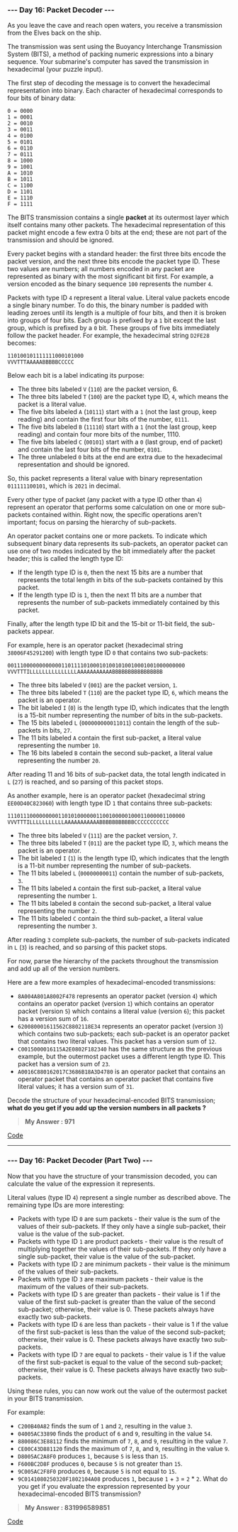 ### **--- Day 16: Packet Decoder ---**

As you leave the cave and reach open waters, you receive a transmission from the Elves back on the ship.

The transmission was sent using the Buoyancy Interchange Transmission System (BITS), a method of packing numeric expressions into a binary sequence. Your submarine's computer has saved the transmission in hexadecimal (your puzzle input).

The first step of decoding the message is to convert the hexadecimal representation into binary. Each character of hexadecimal corresponds to four bits of binary data:
```
0 = 0000
1 = 0001
2 = 0010
3 = 0011
4 = 0100
5 = 0101
6 = 0110
7 = 0111
8 = 1000
9 = 1001
A = 1010
B = 1011
C = 1100
D = 1101
E = 1110
F = 1111
```
The BITS transmission contains a single **packet** at its outermost layer which itself contains many other packets. The hexadecimal representation of this packet might encode a few extra 0 bits at the end; these are not part of the transmission and should be ignored.

Every packet begins with a standard header: the first three bits encode the packet version, and the next three bits encode the packet type ID. These two values are numbers; all numbers encoded in any packet are represented as binary with the most significant bit first. For example, a version encoded as the binary sequence ```100``` represents the number ```4```.

Packets with type ID ```4``` represent a literal value. Literal value packets encode a single binary number. To do this, the binary number is padded with leading zeroes until its length is a multiple of four bits, and then it is broken into groups of four bits. Each group is prefixed by a ```1``` bit except the last group, which is prefixed by a ```0``` bit. These groups of five bits immediately follow the packet header. For example, the hexadecimal string ```D2FE28``` becomes:
```
110100101111111000101000
VVVTTTAAAAABBBBBCCCCC
```
Below each bit is a label indicating its purpose:

* The three bits labeled ```V``` (```110```) are the packet version, 6.
* The three bits labeled ```T``` (```100```) are the packet type ID, ```4```, which means the packet is a literal value.
* The five bits labeled ```A``` (```10111```) start with a ```1``` (not the last group, keep reading) and contain the first four bits of the number, ```0111```.
* The five bits labeled ```B``` (```11110```) start with a ```1``` (not the last group, keep reading) and contain four more bits of the number, 1110.
* The five bits labeled ```C``` (```00101```) start with a ```0``` (last group, end of packet) and contain the last four bits of the number, ```0101```.
* The three unlabeled ```0``` bits at the end are extra due to the hexadecimal representation and should be ignored.

So, this packet represents a literal value with binary representation ```011111100101```, which is ```2021``` in decimal.

Every other type of packet (any packet with a type ID other than ```4```) represent an operator that performs some calculation on one or more sub-packets contained within. Right now, the specific operations aren't important; focus on parsing the hierarchy of sub-packets.

An operator packet contains one or more packets. To indicate which subsequent binary data represents its sub-packets, an operator packet can use one of two modes indicated by the bit immediately after the packet header; this is called the length type ID:

* If the length type ID is ```0```, then the next 15 bits are a number that represents the total length in bits of the sub-packets contained by this packet.
* If the length type ID is ```1```, then the next 11 bits are a number that represents the number of sub-packets immediately contained by this packet.

Finally, after the length type ID bit and the 15-bit or 11-bit field, the sub-packets appear.

For example, here is an operator packet (hexadecimal string ```38006F45291200```) with length type ID ```0``` that contains two sub-packets:
```
00111000000000000110111101000101001010010001001000000000
VVVTTTILLLLLLLLLLLLLLLAAAAAAAAAAABBBBBBBBBBBBBBBB
```
* The three bits labeled ```V``` (```001```) are the packet version, ```1```.
* The three bits labeled ```T``` (```110```) are the packet type ID, ```6```, which means the packet is an operator.
* The bit labeled ```I``` (```0```) is the length type ID, which indicates that the length is a 15-bit number representing the number of bits in the sub-packets.
* The 15 bits labeled ```L``` (```000000000011011```) contain the length of the sub-packets in bits, ```27```.
* The 11 bits labeled ```A``` contain the first sub-packet, a literal value representing the number ```10```.
* The 16 bits labeled ```B``` contain the second sub-packet, a literal value representing the number ```20```.

After reading 11 and 16 bits of sub-packet data, the total length indicated in ```L``` (```27```) is reached, and so parsing of this packet stops.

As another example, here is an operator packet (hexadecimal string ```EE00D40C823060```) with length type ID ```1``` that contains three sub-packets:
```
11101110000000001101010000001100100000100011000001100000
VVVTTTILLLLLLLLLLLAAAAAAAAAAABBBBBBBBBBBCCCCCCCCCCC
```
* The three bits labeled ```V``` (```111```) are the packet version, ```7```.
* The three bits labeled ```T``` (```011```) are the packet type ID, ```3```, which means the packet is an operator.
* The bit labeled ```I``` (```1```) is the length type ID, which indicates that the length is a 11-bit number representing the number of sub-packets.
* The 11 bits labeled ```L``` (```00000000011```) contain the number of sub-packets, ```3```.
* The 11 bits labeled ```A``` contain the first sub-packet, a literal value representing the number ```1```.
* The 11 bits labeled ```B``` contain the second sub-packet, a literal value representing the number ```2```.
* The 11 bits labeled ```C``` contain the third sub-packet, a literal value representing the number ```3```.

After reading ```3``` complete sub-packets, the number of sub-packets indicated in ```L``` (```3```) is reached, and so parsing of this packet stops.

For now, parse the hierarchy of the packets throughout the transmission and add up all of the version numbers.

Here are a few more examples of hexadecimal-encoded transmissions:

* ```8A004A801A8002F478``` represents an operator packet (version ```4```) which contains an operator packet (version ```1```) which contains an operator packet (version ```5```) which contains a literal value (version ```6```); this packet has a version sum of ```16```.
* ```620080001611562C8802118E34``` represents an operator packet (version ```3```) which contains two sub-packets; each sub-packet is an operator packet that contains two literal values. This packet has a version sum of ```12```.
* ```C0015000016115A2E0802F182340``` has the same structure as the previous example, but the outermost packet uses a different length type ID. This packet has a version sum of ```23```.
* ```A0016C880162017C3686B18A3D4780``` is an operator packet that contains an operator packet that contains an operator packet that contains five literal values; it has a version sum of ```31```.

Decode the structure of your hexadecimal-encoded BITS transmission; **what do you get if you add up the version numbers in all packets ?**

> **My Answer : 971**

[Code]()
 
------
 
### **--- Day 16: Packet Decoder (Part Two) ---**

Now that you have the structure of your transmission decoded, you can calculate the value of the expression it represents.

Literal values (type ID ```4```) represent a single number as described above. The remaining type IDs are more interesting:

* Packets with type ID ```0``` are sum packets - their value is the sum of the values of their sub-packets. If they only have a single sub-packet, their value is the value of the sub-packet.
* Packets with type ID ```1``` are product packets - their value is the result of multiplying together the values of their sub-packets. If they only have a single sub-packet, their value is the value of the sub-packet.
* Packets with type ID ```2``` are minimum packets - their value is the minimum of the values of their sub-packets.
* Packets with type ID ```3``` are maximum packets - their value is the maximum of the values of their sub-packets.
* Packets with type ID ```5``` are greater than packets - their value is 1 if the value of the first sub-packet is greater than the value of the second sub-packet; otherwise, their value is 0. These packets always have exactly two sub-packets.
* Packets with type ID ```6``` are less than packets - their value is 1 if the value of the first sub-packet is less than the value of the second sub-packet; otherwise, their value is 0. These packets always have exactly two sub-packets.
* Packets with type ID ```7``` are equal to packets - their value is 1 if the value of the first sub-packet is equal to the value of the second sub-packet; otherwise, their value is 0. These packets always have exactly two sub-packets.

Using these rules, you can now work out the value of the outermost packet in your BITS transmission.

For example:

* ```C200B40A82``` finds the sum of ```1``` and ```2```, resulting in the value ```3```.
* ```04005AC33890``` finds the product of ```6``` and ```9```, resulting in the value ```54```.
* ```880086C3E88112``` finds the minimum of ```7```, ```8```, and ```9```, resulting in the value ```7```.
* ```CE00C43D881120``` finds the maximum of ```7```, ```8```, and ```9```, resulting in the value ```9```.
* ```D8005AC2A8F0``` produces ```1```, because ```5``` is less than ```15```.
* ```F600BC2D8F``` produces ```0```, because ```5``` is not greater than ```15```.
* ```9C005AC2F8F0``` produces ```0```, because ```5``` is not equal to ```15```.
* ```9C0141080250320F1802104A08``` produces ```1```, because ```1``` + ```3``` = ```2``` * ```2```.
What do you get if you evaluate the expression represented by your hexadecimal-encoded BITS transmission?

> **My Answer : 831996589851**

[Code]()